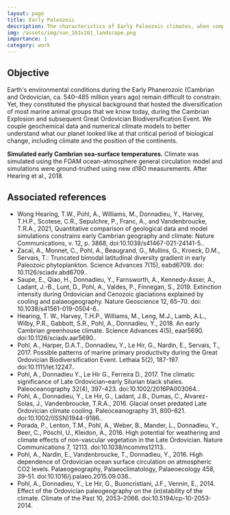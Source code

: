```yaml
---
layout: page
title: Early Paleozoic
description: The characteristics of Early Paleozoic climates, when complex forms of Life diversified
img: /assets/img/sun_161x161_landscape.png
importance: 1
category: work
---
```


<h2>Objective</h2>

Earth's environmental conditions during the Early Phanerozoic (Cambrian and Ordovician, ca. 540–485 million years ago) remain difficult to constrain. Yet, they constituted the physical background that hosted the diversification of most marine animal groups that we know today, during the Cambrian Explosion and subsequent Great Ordovician Biodiversification Event. We couple geochemical data and numerical climate models to better understand what our planet looked like at that critical period of biological change, including climate and the position of the continents.

<div class="row">
    <div class="col-sm mt-3 mt-md-0">
        <img class="img-fluid rounded z-depth-1" src="{{ '/assets/img/img_early_paleozoic.png' | relative_url }}" alt="" title="Early Paleozoic illustration"/>
    </div>
</div>
<div class="caption">
    <b>Simulated early Cambrian sea-surface temperatures.</b> Climate was simulated using the FOAM ocean-atmosphere general circulation model and simulations were ground-truthed using new d18O measurements. After Hearing et al., 2018.
</div>

<h2>Associated references</h2>

<ul style="list-style-type:disc">

<li>Wong Hearing, T.W., Pohl, A., Williams, M., Donnadieu, Y., Harvey, T.H.P., Scotese, C.R., Sepulchre, P., Franc, A., and Vandenbroucke, T.R.A., 2021, Quantitative comparison of geological data and model simulations constrains early Cambrian geography and climate: Nature Communications, v. 12, p. 3868, doi:10.1038/s41467-021-24141-5..</li>

<li>Zacaï, A., Monnet, C., Pohl, A., Beaugrand, G., Mullins, G., Kroeck, D.M., Servais, T.: Truncated bimodal latitudinal diversity gradient in early Paleozoic phytoplankton. Science Advances 7(15), eabd6709. doi: 10.1126/sciadv.abd6709..</li>

<li>Saupe, E., Qiao, H., Donnadieu, Y., Farnsworth, A., Kennedy-Asser, A., Ladant, J.-B., Lunt, D., Pohl, A., Valdes, P., Finnegan, S., 2019. Extinction intensity during Ordovician and Cenozoic glaciations explained by cooling and palaeogeography. Nature Geoscience 12, 65–70. doi: 10.1038/s41561-019-0504-6..</li>

<li>Hearing, T. W., Harvey, T.H.P., Williams, M., Leng, M.J., Lamb, A.L., Wilby, P.R., Gabbott, S.R., Pohl, A., Donnadieu, Y., 2018. An early Cambrian greenhouse climate. Science Advances 4(5), eaar5690. doi:10.1126/sciadv.aar5690..</li>

<li>Pohl, A., Harper, D.A.T., Donnadieu, Y., Le Hir, G., Nardin, E., Servais, T., 2017. Possible patterns of marine primary productivity during the Great Ordovician Biodiversification Event. Lethaia 5(2), 187-197. doi:10.1111/let.12247..</li>

<li>Pohl, A., Donnadieu Y., Le Hir G., Ferreira D., 2017. The climatic significance of Late Ordovician–early Silurian black shales. Paleoceanography 32(4), 397-423. doi:10.1002/2016PA003064..</li>

<li>Pohl, A., Donnadieu, Y., Le Hir, G., Ladant, J.B., Dumas, C., Alvarez-Solas, J., Vandenbroucke, T.R.A., 2016. Glacial onset predated Late Ordovician climate cooling. Paleoceanography 31, 800–821. doi:10.1002/(ISSN)1944-9186..</li>

<li>Porada, P., Lenton, T.M., Pohl, A., Weber, B., Mander, L., Donnadieu, Y., Beer, C., Pöschl, U., Kleidon, A., 2016. High potential for weathering and climate effects of non-vascular vegetation in the Late Ordovician. Nature Communications 7, 12113. doi:10.1038/ncomms12113..</li>

<li>Pohl, A., Nardin, E., Vandenbroucke, T., Donnadieu, Y., 2016. High dependence of Ordovician ocean surface circulation on atmospheric CO2 levels. Palaeogeography, Palaeoclimatology, Palaeoecology 458, 39–51. doi:10.1016/j.palaeo.2015.09.036..</li>

<li>Pohl, A., Donnadieu, Y., Le Hir, G., Buoncristiani, J.F., Vennin, E., 2014. Effect of the Ordovician paleogeography on the (in)stability of the climate. Climate of the Past 10, 2053–2066. doi:10.5194/cp-10-2053-2014.</li>

</ul>

